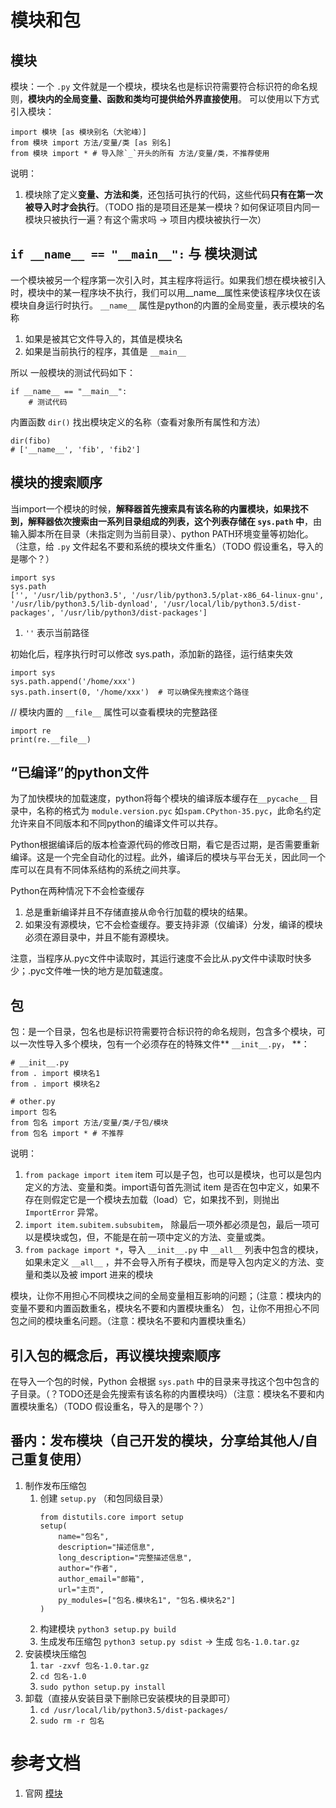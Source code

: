 # 模块和包
## 模块
模块：一个 `.py` 文件就是一个模块，模块名也是标识符需要符合标识符的命名规则，**模块内的全局变量、函数和类均可提供给外界直接使用**。
可以使用以下方式引入模块：
```
import 模块 [as 模块别名（大驼峰）]
from 模块 import 方法/变量/类 [as 别名]
from 模块 import * # 导入除`_`开头的所有 方法/变量/类，不推荐使用
```

说明：
1. 模块除了定义**变量、方法和类**，还包括可执行的代码，这些代码**只有在第一次被导入时才会执行**。（TODO 指的是项目还是某一模块？如何保证项目内同一模块只被执行一遍？有这个需求吗 -> 项目内模块被执行一次）

## `if __name__ == "__main__":` 与 模块测试
一个模块被另一个程序第一次引入时，其主程序将运行。如果我们想在模块被引入时，模块中的某一程序块不执行，我们可以用__name__属性来使该程序块仅在该模块自身运行时执行。
`__name__` 属性是python的内置的全局变量，表示模块的名称
1. 如果是被其它文件导入的，其值是模块名
2. 如果是当前执行的程序，其值是 `__main__`

所以 一般模块的测试代码如下：
```
if __name__ == "__main__":
	# 测试代码
```

内置函数 `dir()` 找出模块定义的名称（查看对象所有属性和方法）
```
dir(fibo)
# ['__name__', 'fib', 'fib2']
```

## 模块的搜索顺序
当import一个模块的时候，**解释器首先搜索具有该名称的内置模块，如果找不到，解释器依次搜索由一系列目录组成的列表，这个列表存储在 `sys.path` 中**，由输入脚本所在目录（未指定则为当前目录）、python PATH环境变量等初始化。（注意，给 `.py` 文件起名不要和系统的模块文件重名）（TODO 假设重名，导入的是哪个？）

```
import sys
sys.path
['', '/usr/lib/python3.5', '/usr/lib/python3.5/plat-x86_64-linux-gnu', '/usr/lib/python3.5/lib-dynload', '/usr/local/lib/python3.5/dist-packages', '/usr/lib/python3/dist-packages']
```
1. `''` 表示当前路径


初始化后，程序执行时可以修改 sys.path，添加新的路径，运行结束失效
```
import sys
sys.path.append('/home/xxx')
sys.path.insert(0, '/home/xxx')  # 可以确保先搜索这个路径
```

// 模块内置的 `__file__` 属性可以查看模块的完整路径
```
import re
print(re.__file__)
```

## “已编译”的python文件
为了加快模块的加载速度，python将每个模块的编译版本缓存在`__pycache__` 目录中，名称的格式为 `module.version.pyc` 如`spam.CPython-35.pyc`，此命名约定允许来自不同版本和不同python的编译文件可以共存。

Python根据编译后的版本检查源代码的修改日期，看它是否过期，是否需要重新编译。这是一个完全自动化的过程。此外，编译后的模块与平台无关，因此同一个库可以在具有不同体系结构的系统之间共享。

Python在两种情况下不会检查缓存
1. 总是重新编译并且不存储直接从命令行加载的模块的结果。
2. 如果没有源模块，它不会检查缓存。要支持非源（仅编译）分发，编译的模块必须在源目录中，并且不能有源模块。

注意，当程序从.pyc文件中读取时，其运行速度不会比从.py文件中读取时快多少；.pyc文件唯一快的地方是加载速度。

## 包
包：是一个目录，包名也是标识符需要符合标识符的命名规则，包含多个模块，可以一次性导入多个模块，包有一个必须存在的特殊文件** `__init__.py`，      **：
```
# __init__.py
from . import 模块名1
from . import 模块名2
```
```
# other.py
import 包名
from 包名 import 方法/变量/类/子包/模块
from 包名 import * # 不推荐
```

说明：
1. `from package import item` item 可以是子包，也可以是模块，也可以是包内定义的方法、变量和类。import语句首先测试 item 是否在包中定义，如果不存在则假定它是一个模块去加载（load）它，如果找不到，则抛出 `ImportError` 异常。
1. `import item.subitem.subsubitem`， 除最后一项外都必须是包，最后一项可以是模块或包，但，不能是在前一项中定义的方法、变量或类。
2. `from package import *`，导入 `__init__.py` 中 `__all__` 列表中包含的模块，如果未定义 `__all__` ，并不会导入所有子模块，而是导入包内定义的方法、变量和类以及被 import 进来的模块

模块，让你不用担心不同模块之间的全局变量相互影响的问题；（注意：模块内的变量不要和内置函数重名，模块名不要和内置模块重名）
包，让你不用担心不同包之间的模块重名问题。（注意：模块名不要和内置模块重名）

## 引入包的概念后，再议模块搜索顺序
在导入一个包的时候，Python 会根据 `sys.path` 中的目录来寻找这个包中包含的子目录。（？TODO还是会先搜索有该名称的内置模块吗）（注意：模块名不要和内置模块重名）（TODO 假设重名，导入的是哪个？）

## 番内：发布模块（自己开发的模块，分享给其他人/自己重复使用）
1. 制作发布压缩包
	1. 创建 `setup.py` （和包同级目录）
		```
		from distutils.core import setup
		setup(
			name="包名",
			description="描述信息",
			long_description="完整描述信息",
			author="作者",
			author_email="邮箱",
			url="主页",
			py_modules=["包名.模块名1", "包名.模块名2"]
		)
		```
	2. 构建模块 `python3 setup.py build`
	3. 生成发布压缩包 `python3 setup.py sdist` -> 生成 `包名-1.0.tar.gz`
4. 安装模块压缩包
	1. `tar -zxvf 包名-1.0.tar.gz`
	2. `cd 包名-1.0`
	2. `sudo python setup.py install`
5. 卸载（直接从安装目录下删除已安装模块的目录即可）
	1. `cd /usr/local/lib/python3.5/dist-packages/`
	2. `sudo rm -r 包名`
	


# 参考文档
1. 官网 [模块](https://docs.python.org/3.5/tutorial/modules.html)